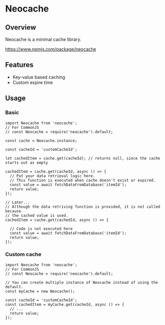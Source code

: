 # Neocache

## Overview
Neocache is a minimal cache library.

https://www.npmjs.com/package/neocache

## Features

- Key-value based caching
- Custom expire time

## Usage

### Basic

```
import Neocache from 'neocache';
// For CommonJS
// const Neocache = require('neocache').default;

const cache = Neocache.instance;

const cacheId = 'customCacheId';

let cachedItem = cache.get(cacheId); // returns null, since the cache starts out as empty

cachedItem = cache.get(cacheId, async () => {
  // Put your data retrieval logic here.
  // This function is executed when cache doesn't exist or expired.
  const value = await fetchDataFromDatabase('itemId');
  return value;
});

// Later...
// Although the data retriving function is provided, it is not called because
// the cached value is used.
cachedItem = cache.get(cachedId, async () => {

  // Code is not executed here
  const value = await fetchDataFromDatabase('itemId');
  return value;
});

```

### Custom cache
```
import Neocache from 'neocache';
// For CommonJS
// const Neocache = require('neocache').default;

// You can create multiple instance of Neocache instead of using the default.
const myCache = new Neocache();

const cacheId = 'customCacheId';
const cachedItem = myCache.get(cacheId, async () => {
  // ...
  return value;
});

```


